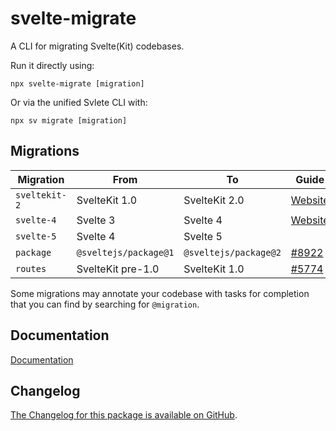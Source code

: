 # svelte-migrate

A CLI for migrating Svelte(Kit) codebases.

Run it directly using:

```
npx svelte-migrate [migration]
```

Or via the unified Svlete CLI with:

```
npx sv migrate [migration]
```

## Migrations

| Migration     | From                  | To                    | Guide                                                           |
| ------------- | --------------------- | --------------------- | --------------------------------------------------------------- |
| `sveltekit-2` | SvelteKit 1.0         | SvelteKit 2.0         | [Website](https://svelte.dev/docs/kit/migrating-to-sveltekit-2) |
| `svelte-4`    | Svelte 3              | Svelte 4              | [Website](https://svelte.dev/docs/svelte/v4-migration-guide)    |
| `svelte-5`    | Svelte 4              | Svelte 5              |                                                                 |
| `package`     | `@sveltejs/package@1` | `@sveltejs/package@2` | [#8922](https://github.com/sveltejs/kit/pull/8922)              |
| `routes`      | SvelteKit pre-1.0     | SvelteKit 1.0         | [#5774](https://github.com/sveltejs/kit/discussions/5774)       |

Some migrations may annotate your codebase with tasks for completion that you can find by searching for `@migration`.

## Documentation

[Documentation](https://svelte.dev/docs/cli/sv-migrate)

## Changelog

[The Changelog for this package is available on GitHub](https://github.com/sveltejs/kit/blob/main/packages/migrate/CHANGELOG.md).
